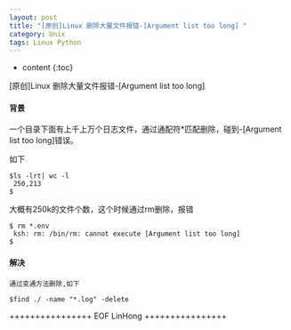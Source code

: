 ```yaml
---
layout: post
title: "[原创]Linux 删除大量文件报错-[Argument list too long] "
category: Unix
tags: Linux Python
---
```


* content
{:toc}


[原创]Linux 删除大量文件报错-[Argument list too long]

#### 背景

一个目录下面有上千上万个日志文件，通过通配符*匹配删除，碰到-[Argument list too long]错误。

如下

	$ls -lrt| wc -l
	 250,213
	$

大概有250k的文件个数，这个时候通过rm删除，报错

	$ rm *.env
	 ksh: rm: /bin/rm: cannot execute [Argument list too long]
	$ 

#### 解决

	通过变通方法删除,如下
		
	$find ./ -name "*.log" -delete



++++++++++++++++ EOF LinHong ++++++++++++++++	